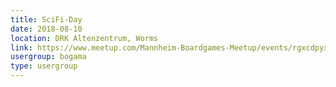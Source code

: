```yaml
---
title: SciFi-Day
date: 2018-08-10
location: DRK Altenzentrum, Worms
link: https://www.meetup.com/Mannheim-Boardgames-Meetup/events/rgxcdpyxlbnb/
usergroup: bogama
type: usergroup
---
```

